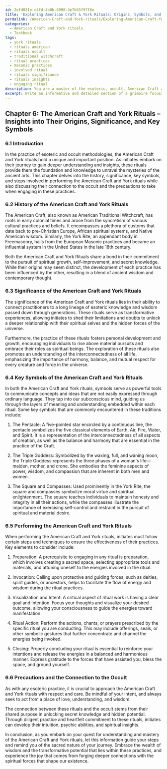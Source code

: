 ```yaml
---
id: 2efd031e-c4fd-4b8b-8998-3e7b55f97f8e
title: 'Exploring American Craft & York Rituals: Origins, Symbols, and Practices'
permalink: /American-Craft-and-York-rituals/Exploring-American-Craft-York-Rituals-Origins-Symbols-and-Practices/
categories:
  - American Craft and York rituals
  - Textbook
tags:
  - york rituals
  - rituals american
  - rituals occult
  - traditional witchcraft
  - ritual practices
  - masonic practices
  - involved ritual
  - rituals significance
  - rituals insights
  - engaging ritual
description: You are a master of the esoteric, occult, American Craft and York rituals and education, you have written many textbooks on the subject in ways that provide students with rich and deep understanding of the subject. You are being asked to write textbook-like sections on a topic and you do it with full context, explainability, and reliability in accuracy to the true facts of the topic at hand, in a textbook style that a student would easily be able to learn from, in a rich, engaging, and contextual way. Always include relevant context (such as formulas and history), related concepts, and in a way that someone can gain deep insights from.
excerpt: Write an informative and detailed section of a grimoire focusing on the American Craft and York rituals, describing their history, significance, and key symbols. Discuss the steps and techniques involved in performing these rituals, outlining any crucial precautions and the connection between the rituals and the occult. Provide an engaging and educative resource that can guide initiates seeking deeper insights and understanding of the American Craft and York rituals.
---
```

## Chapter 6: The American Craft and York Rituals – Insights into Their Origins, Significance, and Key Symbols

### 6.1 Introduction

In the practice of esoteric and occult methodologies, the American Craft and York rituals hold a unique and important position. As initiates embark on their journey to gain deeper understanding and insights, these rituals provide them the foundation and knowledge to unravel the mysteries of the ancient arts. This chapter delves into the history, significance, key symbols, and steps involved in performing the American Craft and York rituals while also discussing their connection to the occult and the precautions to take when engaging in these practices.

### 6.2 History of the American Craft and York Rituals

The American Craft, also known as American Traditional Witchcraft, has roots in early colonial times and arose from the syncretism of various cultural practices and beliefs. It encompasses a plethora of customs that date back to pre-Christian Europe, African spiritual systems, and Native American wisdom. Similarly, the York Rite, an appendant body in Freemasonry, hails from the European Masonic practices and became an influential system in the United States in the late 18th century.

Both the American Craft and York Rituals share a bond in their commitment to the pursuit of spiritual growth, self-improvement, and secret knowledge. While their origins may seem distinct, the development of each practice has been influenced by the other, resulting in a blend of ancient wisdom and contemporary thought.

### 6.3 Significance of the American Craft and York Rituals

The significance of the American Craft and York rituals lies in their ability to connect practitioners to a long lineage of esoteric knowledge and wisdom passed down through generations. These rituals serve as transformative experiences, allowing initiates to shed their limitations and doubts to unlock a deeper relationship with their spiritual selves and the hidden forces of the universe.

Furthermore, the practice of these rituals fosters personal development and growth, encouraging individuals to rise above material pursuits and embrace their roles as spiritual beings. The exploration of these rituals also promotes an understanding of the interconnectedness of all life, emphasizing the importance of harmony, balance, and mutual respect for every creature and force in the universe.

### 6.4 Key Symbols of the American Craft and York Rituals

In both the American Craft and York rituals, symbols serve as powerful tools to communicate concepts and ideas that are not easily expressed through ordinary language. They tap into our subconscious mind, guiding us through the layers of meaning and understanding embedded within each ritual. Some key symbols that are commonly encountered in these traditions include:

1. The Pentacle: A five-pointed star encircled by a continuous line, the pentacle symbolizes the five classical elements of Earth, Air, Fire, Water, and Spirit. It is a representation of the interconnectedness of all aspects of creation, as well as the balance and harmony that are essential in the practice of the Craft.

2. The Triple Goddess: Symbolized by the waxing, full, and waning moon, the Triple Goddess represents the three phases of a woman's life—maiden, mother, and crone. She embodies the feminine aspects of power, wisdom, and compassion that are inherent in both men and women.

3. The Square and Compasses: Used prominently in the York Rite, the square and compasses symbolize moral virtue and spiritual enlightenment. The square teaches individuals to maintain honesty and integrity in all their actions, while the compasses illustrate the importance of exercising self-control and restraint in the pursuit of spiritual and material desire.

### 6.5 Performing the American Craft and York Rituals

When performing the American Craft and York rituals, initiates must follow certain steps and techniques to ensure the effectiveness of their practices. Key elements to consider include:

1. Preparation: A prerequisite to engaging in any ritual is preparation, which involves creating a sacred space, selecting appropriate tools and materials, and attuning oneself to the energies involved in the ritual.

2. Invocation: Calling upon protective and guiding forces, such as deities, spirit guides, or ancestors, helps to facilitate the flow of energy and wisdom during the ritual practices.

3. Visualization and Intent: A critical aspect of ritual work is having a clear goal and intention. Focus your thoughts and visualize your desired outcome, allowing your consciousness to guide the energies toward manifestation.

4. Ritual Action: Perform the actions, chants, or prayers prescribed by the specific ritual you are conducting. This may include offerings, seals, or other symbolic gestures that further concentrate and channel the energies being invoked.

5. Closing: Properly concluding your ritual is essential to reinforce your intentions and release the energies in a balanced and harmonious manner. Express gratitude to the forces that have assisted you, bless the space, and ground yourself.

### 6.6 Precautions and the Connection to the Occult

As with any esoteric practice, it is crucial to approach the American Craft and York rituals with respect and care. Be mindful of your intent, and always seek to act from a place of love, understanding, and wisdom.

The connection between these rituals and the occult stems from their shared purpose in unlocking secret knowledge and hidden potential. Through diligent practice and heartfelt commitment to these rituals, initiates can develop their intuition, psychic abilities, and spiritual insights.

In conclusion, as you embark on your quest for understanding and mastery of the American Craft and York rituals, let this information guide your steps and remind you of the sacred nature of your journey. Embrace the wealth of wisdom and the transformative potential that lies within these practices, and experience the joy that comes from forging deeper connections with the spiritual forces that shape our existence.
